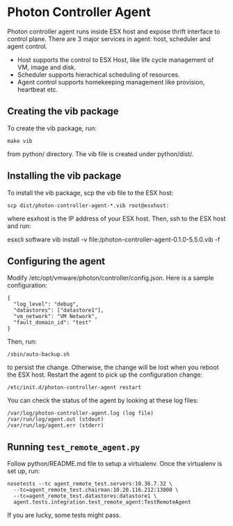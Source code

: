# Photon Controller Agent

Photon controller agent runs inside ESX host and expose thrift interface to
control plane. There are 3 major services in agent: host, scheduler and agent
control.

* Host supports the control to ESX Host, like life cycle management of VM, image
  and disk.
* Scheduler supports hierachical scheduling of resources.
* Agent control supports homekeeping management like provision, heartbeat etc.

## Creating the vib package

To create the vib package, run:

    make vib

from python/ directory. The vib file is created under python/dist/.

## Installing the vib package

To install the vib package, scp the vib file to the ESX host:

    scp dist/photon-controller-agent-*.vib root@esxhost:

where esxhost is the IP address of your ESX host. Then, ssh to the ESX host and
run:

  esxcli software vib install -v file:/photon-controller-agent-0.1.0-5.5.0.vib -f

## Configuring the agent

Modify /etc/opt/vmware/photon/controller/config.json. Here is a sample configuration:

    {
      "log_level": "debug",
      "datastores": ["datastore1"],
      "vm_network": "VM Network",
      "fault_domain_id": "test"
    }

Then, run:

    /sbin/auto-backup.sh

to persist the change. Otherwise, the change will be lost when you reboot the
ESX host. Restart the agent to pick up the configuration change:

    /etc/init.d/photon-controller-agent restart

You can check the status of the agent by looking at these log files:

    /var/log/photon-controller-agent.log (log file)
    /var/run/log/agent.out (stdout)
    /var/run/log/agent.err (stderr)

## Running `test_remote_agent.py`

Follow python/README.md file to setup a virtualenv. Once the virtualenv is set
up, run:

    nosetests --tc agent_remote_test.servers:10.36.7.32 \
      --tc=agent_remote_test.chairman:10.20.116.212:13000 \
      --tc=agent_remote_test.datastores:datastore1 \
      agent.tests.integration.test_remote_agent:TestRemoteAgent

If you are lucky, some tests might pass.
